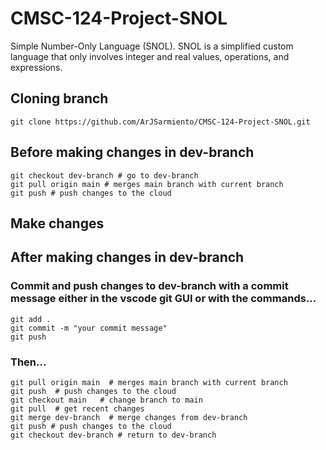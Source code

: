 # CMSC-124-Project-SNOL
Simple Number-Only Language (SNOL). SNOL is a simplified custom language that only involves integer and real values, operations, and expressions.

## Cloning branch
```shell
git clone https://github.com/ArJSarmiento/CMSC-124-Project-SNOL.git
```

## Before making changes in dev-branch
```shell
git checkout dev-branch # go to dev-branch
git pull origin main # merges main branch with current branch
git push # push changes to the cloud 
```

## Make changes

## After making changes in dev-branch
### Commit and push changes to dev-branch with a commit message either in the vscode git GUI or with the commands...
```shell
git add .
git commit -m "your commit message"
git push
```
### Then...
```shell
git pull origin main  # merges main branch with current branch
git push  # push changes to the cloud 
git checkout main   # change branch to main
git pull  # get recent changes 
git merge dev-branch  # merge changes from dev-branch
git push # push changes to the cloud 
git checkout dev-branch # return to dev-branch
```

